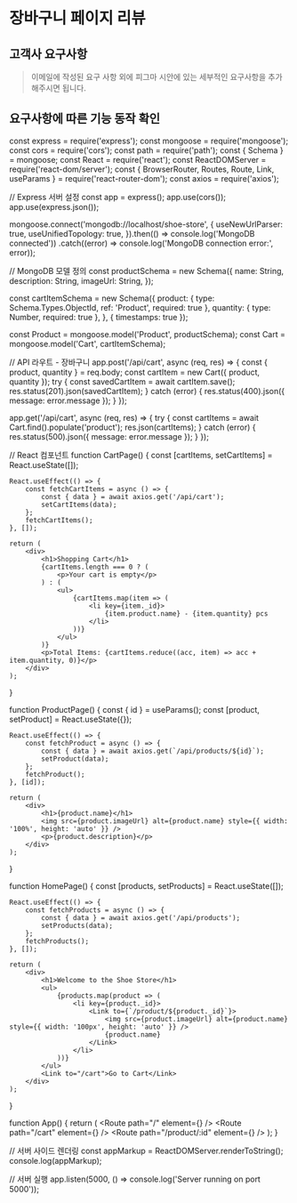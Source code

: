 # 장바구니 페이지 리뷰

## 고객사 요구사항
> 이메일에 작성된 요구 사항 외에 피그마 시안에 있는 세부적인 요구사항을 추가해주시면 됩니다.

## 요구사항에 따른 기능 동작 확인
const express = require('express');
const mongoose = require('mongoose');
const cors = require('cors');
const path = require('path');
const { Schema } = mongoose;
const React = require('react');
const ReactDOMServer = require('react-dom/server');
const { BrowserRouter, Routes, Route, Link, useParams } = require('react-router-dom');
const axios = require('axios');

// Express 서버 설정
const app = express();
app.use(cors());
app.use(express.json());

mongoose.connect('mongodb://localhost/shoe-store', {
    useNewUrlParser: true,
    useUnifiedTopology: true,
}).then(() => console.log('MongoDB connected'))
  .catch((error) => console.log('MongoDB connection error:', error));

// MongoDB 모델 정의
const productSchema = new Schema({
    name: String,
    description: String,
    imageUrl: String,
});

const cartItemSchema = new Schema({
    product: { type: Schema.Types.ObjectId, ref: 'Product', required: true },
    quantity: { type: Number, required: true },
}, { timestamps: true });

const Product = mongoose.model('Product', productSchema);
const Cart = mongoose.model('Cart', cartItemSchema);

// API 라우트 - 장바구니
app.post('/api/cart', async (req, res) => {
    const { product, quantity } = req.body;
    const cartItem = new Cart({ product, quantity });
    try {
        const savedCartItem = await cartItem.save();
        res.status(201).json(savedCartItem);
    } catch (error) {
        res.status(400).json({ message: error.message });
    }
});

app.get('/api/cart', async (req, res) => {
    try {
        const cartItems = await Cart.find().populate('product');
        res.json(cartItems);
    } catch (error) {
        res.status(500).json({ message: error.message });
    }
});

// React 컴포넌트
function CartPage() {
    const [cartItems, setCartItems] = React.useState([]);

    React.useEffect(() => {
        const fetchCartItems = async () => {
            const { data } = await axios.get('/api/cart');
            setCartItems(data);
        };
        fetchCartItems();
    }, []);

    return (
        <div>
            <h1>Shopping Cart</h1>
            {cartItems.length === 0 ? (
                <p>Your cart is empty</p>
            ) : (
                <ul>
                    {cartItems.map(item => (
                        <li key={item._id}>
                            {item.product.name} - {item.quantity} pcs
                        </li>
                    ))}
                </ul>
            )}
            <p>Total Items: {cartItems.reduce((acc, item) => acc + item.quantity, 0)}</p>
        </div>
    );
}

function ProductPage() {
    const { id } = useParams();
    const [product, setProduct] = React.useState({});

    React.useEffect(() => {
        const fetchProduct = async () => {
            const { data } = await axios.get(`/api/products/${id}`);
            setProduct(data);
        };
        fetchProduct();
    }, [id]);

    return (
        <div>
            <h1>{product.name}</h1>
            <img src={product.imageUrl} alt={product.name} style={{ width: '100%', height: 'auto' }} />
            <p>{product.description}</p>
        </div>
    );
}

function HomePage() {
    const [products, setProducts] = React.useState([]);

    React.useEffect(() => {
        const fetchProducts = async () => {
            const { data } = await axios.get('/api/products');
            setProducts(data);
        };
        fetchProducts();
    }, []);

    return (
        <div>
            <h1>Welcome to the Shoe Store</h1>
            <ul>
                {products.map(product => (
                    <li key={product._id}>
                        <Link to={`/product/${product._id}`}>
                            <img src={product.imageUrl} alt={product.name} style={{ width: '100px', height: 'auto' }} />
                            {product.name}
                        </Link>
                    </li>
                ))}
            </ul>
            <Link to="/cart">Go to Cart</Link>
        </div>
    );
}

function App() {
    return (
        <BrowserRouter>
            <Routes>
                <Route path="/" element={<HomePage />} />
                <Route path="/cart" element={<CartPage />} />
                <Route path="/product/:id" element={<ProductPage />} />
            </Routes>
        </BrowserRouter>
    );
}

// 서버 사이드 렌더링
const appMarkup = ReactDOMServer.renderToString(<App />);
console.log(appMarkup);

// 서버 실행
app.listen(5000, () => console.log('Server running on port 5000'));
